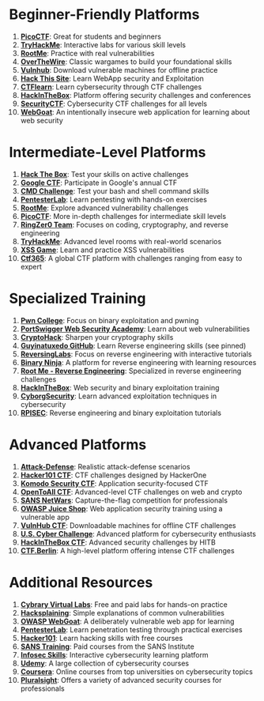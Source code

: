 # Beginner-Friendly Platforms

1. [**PicoCTF**](https://picoctf.com): Great for students and beginners
2. [**TryHackMe**](https://tryhackme.com): Interactive labs for various skill levels
3. [**RootMe**](https://root-me.org): Practice with real vulnerabilities
4. [**OverTheWire**](https://overthewire.org): Classic wargames to build your foundational skills
5. [**Vulnhub**](https://vulnhub.com): Download vulnerable machines for offline practice
6. [**Hack This Site**](https://hackthissite.org): Learn WebApp security and Exploitation
7. [**CTFlearn**](https://ctflearn.com): Learn cybersecurity through CTF challenges
8. [**HackInTheBox**](https://hitb.org): Platform offering security challenges and conferences
9. [**SecurityCTF**](https://securityctf.com): Cybersecurity CTF challenges for all levels
10. [**WebGoat**](https://owasp.org/www-project-webgoat/): An intentionally insecure web application for learning about web security

# Intermediate-Level Platforms

1. [**Hack The Box**](https://hackthebox.com): Test your skills on active challenges
2. [**Google CTF**](https://capturetheflag.withgoogle.com): Participate in Google's annual CTF
3. [**CMD Challenge**](https://cmdchallenge.com): Test your bash and shell command skills
4. [**PentesterLab**](https://pentesterlab.com): Learn pentesting with hands-on exercises
5. [**RootMe**](https://root-me.org): Explore advanced vulnerability challenges
6. [**PicoCTF**](https://picoctf.com): More in-depth challenges for intermediate skill levels
7. [**RingZer0 Team**](https://ringzer0ctf.com): Focuses on coding, cryptography, and reverse engineering
8. [**TryHackMe**](https://tryhackme.com): Advanced level rooms with real-world scenarios
9. [**XSS Game**](https://xss-game.appspot.com): Learn and practice XSS vulnerabilities
10. [**Ctf365**](https://ctf365.com): A global CTF platform with challenges ranging from easy to expert

# Specialized Training

1. [**Pwn College**](https://pwn.college): Focus on binary exploitation and pwning
2. [**PortSwigger Web Security Academy**](https://portswigger.net/web-security): Learn about web vulnerabilities
3. [**CryptoHack**](https://cryptohack.org): Sharpen your cryptography skills
4. [**Guyinatuxedo GitHub**](https://github.com/guyinatuxedo): Learn Reverse engineering skills (see pinned)
5. [**ReversingLabs**](https://www.reversinglabs.com): Focus on reverse engineering with interactive tutorials
6. [**Binary Ninja**](https://binary.ninja): A platform for reverse engineering with learning resources
7. [**Root Me - Reverse Engineering**](https://root-me.org): Specialized in reverse engineering challenges
8. [**HackInTheBox**](https://hitb.org): Web security and binary exploitation training
9. [**CyborgSecurity**](https://cyborgsecurity.com): Learn advanced exploitation techniques in cybersecurity
10. [**RPISEC**](https://www.rp-sec.com): Reverse engineering and binary exploitation tutorials

# Advanced Platforms

1. [**Attack-Defense**](https://attackdefense.com): Realistic attack-defense scenarios
2. [**Hacker101 CTF**](https://ctf.hacker101.com): CTF challenges designed by HackerOne
3. [**Komodo Security CTF**](https://ctf.komodosec.com): Application security-focused CTF
4. [**OpenToAll CTF**](https://opentoallctf.com): Advanced-level CTF challenges on web and crypto
5. [**SANS NetWars**](https://www.sans.org/cyber-ranges/netwars): Capture-the-flag competition for professionals
6. [**OWASP Juice Shop**](https://owasp.org/www-project-juice-shop/): Web application security training using a vulnerable app
7. [**VulnHub CTF**](https://vulnhub.com): Downloadable machines for offline CTF challenges
8. [**U.S. Cyber Challenge**](https://www.uscyberchallenge.org): Advanced platform for cybersecurity enthusiasts
9. [**HackInTheBox CTF**](https://www.hitb.org/hitbsecconf2021dxb-ctf/): Advanced security challenges by HITB
10. [**CTF.Berlin**](https://ctf.berlin): A high-level platform offering intense CTF challenges

# Additional Resources

1. [**Cybrary Virtual Labs**](https://cybrary.it): Free and paid labs for hands-on practice
2. [**Hacksplaining**](https://hacksplaining.com/lessons): Simple explanations of common vulnerabilities
3. [**OWASP WebGoat**](https://owasp.org/webgoat): A deliberately vulnerable web app for learning
4. [**PentesterLab**](https://pentesterlab.com): Learn penetration testing through practical exercises
5. [**Hacker101**](https://hacker101.com): Learn hacking skills with free courses
6. [**SANS Training**](https://www.sans.org/cyber-security-courses): Paid courses from the SANS Institute
7. [**Infosec Skills**](https://www.infosecinstitute.com/skills): Interactive cybersecurity learning platform
8. [**Udemy**](https://www.udemy.com/courses/search/?q=cybersecurity): A large collection of cybersecurity courses
9. [**Coursera**](https://www.coursera.org): Online courses from top universities on cybersecurity topics
10. [**Pluralsight**](https://www.pluralsight.com): Offers a variety of advanced security courses for professionals


